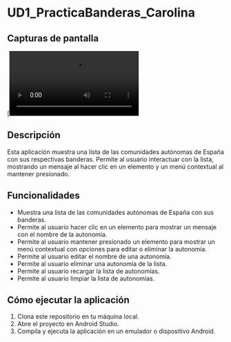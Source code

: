 # UD1_PracticaBanderas_Carolina

## Capturas de pantalla

[![Grabación de pantalla](https://user-images.githubusercontent.com/estivbi/UD1_PracticaBanderas_Carolina/assets/Grabacióndepantalla2024-11-14224938.mp4)

## Descripción

Esta aplicación muestra una lista de las comunidades autónomas de España con sus respectivas banderas. Permite al usuario interactuar con la lista, mostrando un mensaje al hacer clic en un elemento y un menú contextual al mantener presionado.

## Funcionalidades

* Muestra una lista de las comunidades autónomas de España con sus banderas.
* Permite al usuario hacer clic en un elemento para mostrar un mensaje con el nombre de la autonomía.
* Permite al usuario mantener presionado un elemento para mostrar un menú contextual con opciones para editar o eliminar la autonomía.
* Permite al usuario editar el nombre de una autonomía.
* Permite al usuario eliminar una autonomía de la lista.
* Permite al usuario recargar la lista de autonomías.
* Permite al usuario limpiar la lista de autonomías.

## Cómo ejecutar la aplicación

1. Clona este repositorio en tu máquina local.
2. Abre el proyecto en Android Studio.
3. Compila y ejecuta la aplicación en un emulador o dispositivo Android.
